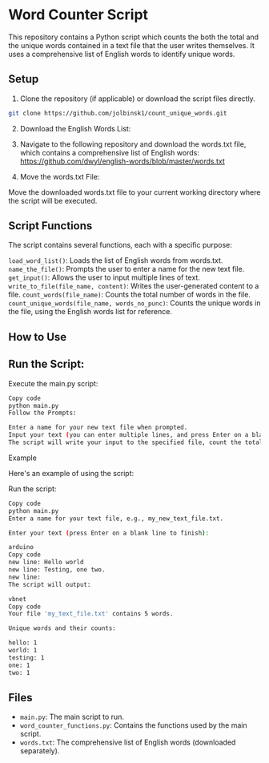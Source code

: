 # Word Counter Script

This repository contains a Python script which counts the both the total and the unique words contained in a text file that the user writes themselves. It uses a comprehensive list of English words to identify unique words.

## Setup

1) Clone the repository (if applicable) or download the script files directly.
```bash
git clone https://github.com/jolbinsk1/count_unique_words.git
```

2) Download the English Words List:

3) Navigate to the following repository and download the words.txt file, which contains a comprehensive list of English words:
https://github.com/dwyl/english-words/blob/master/words.txt

4) Move the words.txt File:

Move the downloaded words.txt file to your current working directory where the script will be executed.

## Script Functions

The script contains several functions, each with a specific purpose:

`load_word_list()`: Loads the list of English words from words.txt.
`name_the_file()`: Prompts the user to enter a name for the new text file.
`get_input()`: Allows the user to input multiple lines of text.
`write_to_file(file_name, content)`: Writes the user-generated content to a file.
`count_words(file_name)`: Counts the total number of words in the file.
`count_unique_words(file_name, words_no_punc)`: Counts the unique words in the file, using the English words list for reference.

## How to Use

## Run the Script:

Execute the main.py script:

```bash
Copy code
python main.py
Follow the Prompts:

Enter a name for your new text file when prompted.
Input your text (you can enter multiple lines, and press Enter on a blank line to finish).
The script will write your input to the specified file, count the total number of words, and count the unique words, displaying the results in the console.

```
Example

Here's an example of using the script:

Run the script:

```bash
Copy code
python main.py
Enter a name for your text file, e.g., my_new_text_file.txt.

Enter your text (press Enter on a blank line to finish):

arduino
Copy code
new line: Hello world
new line: Testing, one two.
new line:
The script will output:

vbnet
Copy code
Your file 'my_text_file.txt' contains 5 words.

Unique words and their counts:

hello: 1
world: 1
testing: 1
one: 1
two: 1
```

## Files

- `main.py`: The main script to run.
- `word_counter_functions.py`: Contains the functions used by the main script.
- `words.txt`: The comprehensive list of English words (downloaded separately).
